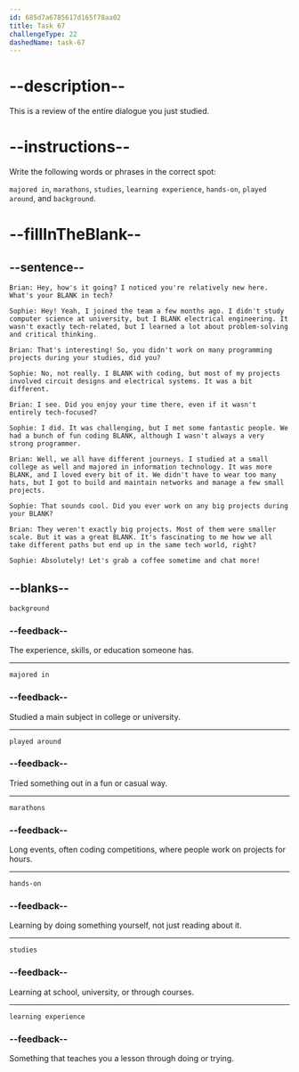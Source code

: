 ```yaml
---
id: 685d7a6785617d165f78aa02
title: Task 67
challengeType: 22
dashedName: task-67
---
```


<!-- REVIEW -->

# --description--

This is a review of the entire dialogue you just studied.

# --instructions--

Write the following words or phrases in the correct spot:

`majored in`, `marathons`, `studies`, `learning experience`, `hands-on`, `played around`, and `background`.

# --fillInTheBlank--

## --sentence--

`Brian: Hey, how's it going? I noticed you're relatively new here. What's your BLANK in tech?`

`Sophie: Hey! Yeah, I joined the team a few months ago. I didn't study computer science at university, but I BLANK electrical engineering. It wasn't exactly tech-related, but I learned a lot about problem-solving and critical thinking.`

`Brian: That's interesting! So, you didn't work on many programming projects during your studies, did you?`

`Sophie: No, not really. I BLANK with coding, but most of my projects involved circuit designs and electrical systems. It was a bit different.`

`Brian: I see. Did you enjoy your time there, even if it wasn't entirely tech-focused?`

`Sophie: I did. It was challenging, but I met some fantastic people. We had a bunch of fun coding BLANK, although I wasn't always a very strong programmer.`

`Brian: Well, we all have different journeys. I studied at a small college as well and majored in information technology. It was more BLANK, and I loved every bit of it. We didn't have to wear too many hats, but I got to build and maintain networks and manage a few small projects.`

`Sophie: That sounds cool. Did you ever work on any big projects during your BLANK?`

`Brian: They weren't exactly big projects. Most of them were smaller scale. But it was a great BLANK. It's fascinating to me how we all take different paths but end up in the same tech world, right?`

`Sophie: Absolutely! Let's grab a coffee sometime and chat more!`

## --blanks--

`background`

### --feedback--

The experience, skills, or education someone has.

---

`majored in`

### --feedback--

Studied a main subject in college or university.

---

`played around`

### --feedback--

Tried something out in a fun or casual way.

---

`marathons`

### --feedback--

Long events, often coding competitions, where people work on projects for hours.

---

`hands-on`

### --feedback--

Learning by doing something yourself, not just reading about it.

---

`studies`

### --feedback--

Learning at school, university, or through courses.

---

`learning experience`

### --feedback--

Something that teaches you a lesson through doing or trying.
